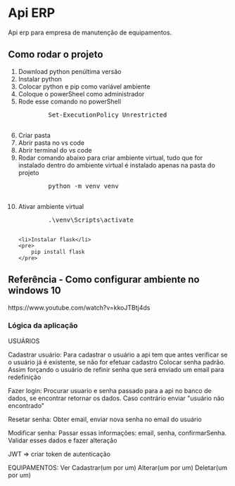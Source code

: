 <h1>Api ERP</h1>
Api erp para empresa de manutenção de equipamentos.

<h2>Como rodar o projeto</h2>

<ol>
	<li>Download python penúltima versão</li>
	<li>Instalar python</li>
	<li>Colocar python e pip como variável ambiente</li>
	<li>Coloque o powerSheel como administrador</li>
	<li>Rode esse comando no powerShell</li>
	<pre>
		Set-ExecutionPolicy Unrestricted
	</pre>
	<li>Criar pasta</li>
	<li>Abrir pasta no vs code</li>
	<li>Abrir terminal do vs code</li>
	<li>Rodar comando abaixo para criar ambiente virtual, tudo que for instalado dentro do ambiente virtual é instalado apenas na pasta do projeto</li>
	<pre>
		python -m venv venv
	</pre>
	<li>Ativar ambiente virtual
	<pre>
		.\venv\Scripts\activate
	</pre>
	</li>

	<li>Instalar flask</li>
	<pre>
		pip install flask
	</pre>
</ol>

<h2>Referência - Como configurar ambiente no windows 10</h2>
https://www.youtube.com/watch?v=kkoJTBtj4ds


<h3>Lógica da aplicação</h3>

USUÁRIOS

Cadastrar usuário:
	Para cadastrar o usuário a api tem que antes verificar se o usuário já é existente, se não for efetuar cadastro
	Colocar senha padrão. Assim forçando o usuário de refinir senha que será enviado um email para redefinição 

Fazer login:
	Procurar usuario e senha passado para a api no banco de dados, se encontrar retornar os dados. Caso contrário enviar "usuário não encontrado"

Resetar senha:
	Obter email, enviar nova senha no email do usuário

Modificar senha:
	Passar essas informações: email, senha, confirmarSenha. Validar esses dados e fazer alteração

JWT => criar token de autenticação


EQUIPAMENTOS:
Ver
Cadastrar(um por um)
Alterar(um por um)
Deletar(um por um)
